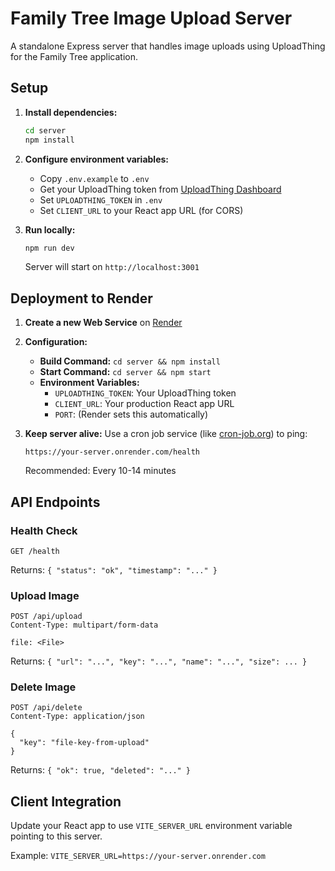# Family Tree Image Upload Server

A standalone Express server that handles image uploads using UploadThing for the Family Tree application.

## Setup

1. **Install dependencies:**
   ```bash
   cd server
   npm install
   ```

2. **Configure environment variables:**
   - Copy `.env.example` to `.env`
   - Get your UploadThing token from [UploadThing Dashboard](https://uploadthing.com/dashboard)
   - Set `UPLOADTHING_TOKEN` in `.env`
   - Set `CLIENT_URL` to your React app URL (for CORS)

3. **Run locally:**
   ```bash
   npm run dev
   ```

   Server will start on `http://localhost:3001`

## Deployment to Render

1. **Create a new Web Service** on [Render](https://render.com)

2. **Configuration:**
   - **Build Command:** `cd server && npm install`
   - **Start Command:** `cd server && npm start`
   - **Environment Variables:**
     - `UPLOADTHING_TOKEN`: Your UploadThing token
     - `CLIENT_URL`: Your production React app URL
     - `PORT`: (Render sets this automatically)

3. **Keep server alive:**
   Use a cron job service (like [cron-job.org](https://cron-job.org)) to ping:
   ```
   https://your-server.onrender.com/health
   ```
   Recommended: Every 10-14 minutes

## API Endpoints

### Health Check
```
GET /health
```
Returns: `{ "status": "ok", "timestamp": "..." }`

### Upload Image
```
POST /api/upload
Content-Type: multipart/form-data

file: <File>
```
Returns: `{ "url": "...", "key": "...", "name": "...", "size": ... }`

### Delete Image
```
POST /api/delete
Content-Type: application/json

{
  "key": "file-key-from-upload"
}
```
Returns: `{ "ok": true, "deleted": "..." }`

## Client Integration

Update your React app to use `VITE_SERVER_URL` environment variable pointing to this server.

Example: `VITE_SERVER_URL=https://your-server.onrender.com`
